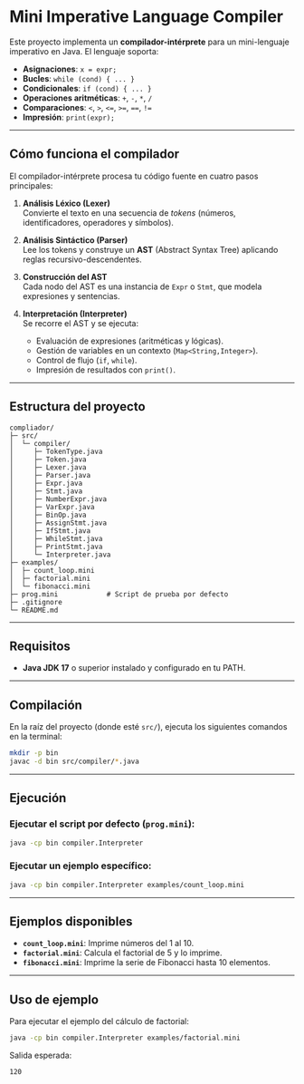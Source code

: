 # Mini Imperative Language Compiler

Este proyecto implementa un **compilador-intérprete** para un mini-lenguaje imperativo en Java. El lenguaje soporta:

- **Asignaciones**: `x = expr;`
- **Bucles**: `while (cond) { ... }`
- **Condicionales**: `if (cond) { ... }`
- **Operaciones aritméticas**: `+`, `-`, `*`, `/`
- **Comparaciones**: `<`, `>`, `<=`, `>=`, `==`, `!=`
- **Impresión**: `print(expr);`

---

## Cómo funciona el compilador

El compilador-intérprete procesa tu código fuente en cuatro pasos principales:

1. **Análisis Léxico (Lexer)**  
   Convierte el texto en una secuencia de *tokens* (números, identificadores, operadores y símbolos).

2. **Análisis Sintáctico (Parser)**  
   Lee los tokens y construye un **AST** (Abstract Syntax Tree) aplicando reglas recursivo-descendentes.

3. **Construcción del AST**  
   Cada nodo del AST es una instancia de `Expr` o `Stmt`, que modela expresiones y sentencias.

4. **Interpretación (Interpreter)**  
   Se recorre el AST y se ejecuta:
   - Evaluación de expresiones (aritméticas y lógicas).  
   - Gestión de variables en un contexto (`Map<String,Integer>`).  
   - Control de flujo (`if`, `while`).  
   - Impresión de resultados con `print()`.

---

## Estructura del proyecto

```plaintext
compliador/
├─ src/
│  └─ compiler/
│     ├─ TokenType.java
│     ├─ Token.java
│     ├─ Lexer.java
│     ├─ Parser.java
│     ├─ Expr.java
│     ├─ Stmt.java
│     ├─ NumberExpr.java
│     ├─ VarExpr.java
│     ├─ BinOp.java
│     ├─ AssignStmt.java
│     ├─ IfStmt.java
│     ├─ WhileStmt.java
│     ├─ PrintStmt.java
│     └─ Interpreter.java
├─ examples/
│  ├─ count_loop.mini
│  ├─ factorial.mini
│  └─ fibonacci.mini
├─ prog.mini            # Script de prueba por defecto
├─ .gitignore
└─ README.md
```

---

## Requisitos

- **Java JDK 17** o superior instalado y configurado en tu PATH.

---

## Compilación

En la raíz del proyecto (donde esté `src/`), ejecuta los siguientes comandos en la terminal:

```bash
mkdir -p bin
javac -d bin src/compiler/*.java
```

---

## Ejecución

### Ejecutar el script por defecto (`prog.mini`):

```bash
java -cp bin compiler.Interpreter
```

### Ejecutar un ejemplo específico:

```bash
java -cp bin compiler.Interpreter examples/count_loop.mini
```

---

## Ejemplos disponibles

- **`count_loop.mini`**: Imprime números del 1 al 10.
- **`factorial.mini`**: Calcula el factorial de 5 y lo imprime.
- **`fibonacci.mini`**: Imprime la serie de Fibonacci hasta 10 elementos.

---

## Uso de ejemplo

Para ejecutar el ejemplo del cálculo de factorial:

```bash
java -cp bin compiler.Interpreter examples/factorial.mini
```

Salida esperada:

```
120
```